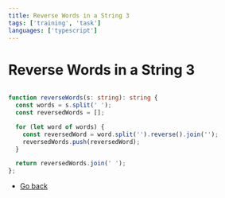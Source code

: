 ```yaml
---
title: Reverse Words in a String 3
tags: ['training', 'task']
languages: ['typescript']
---
```

# Reverse Words in a String 3

```typescript

function reverseWords(s: string): string {
  const words = s.split(' ');
  const reversedWords = [];

  for (let word of words) {
    const reversedWord = word.split('').reverse().join('');
    reversedWords.push(reversedWord);
  }

  return reversedWords.join(' ');
};
```
* [Go back](../readme.md)